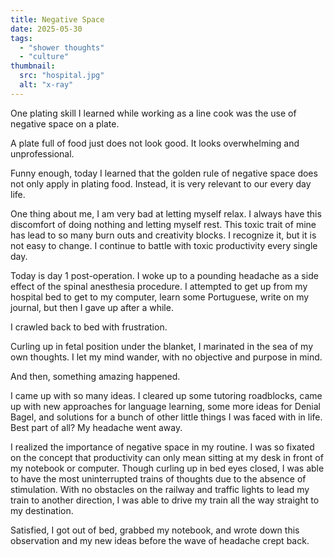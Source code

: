```yaml
---
title: Negative Space
date: 2025-05-30
tags:
  - "shower thoughts"
  - "culture"
thumbnail:
  src: "hospital.jpg"
  alt: "x-ray"
---
```

One plating skill I learned while working as a line cook was the use of negative space on a plate.

A plate full of food just does not look good. It looks overwhelming and unprofessional.

Funny enough, today I learned that the golden rule of negative space does not only apply in plating food. Instead, it is very relevant to our every day life. 

One thing about me, I am very bad at letting myself relax. I always have this discomfort of doing nothing and letting myself rest. This toxic trait of mine has lead to so many burn outs and creativity blocks. I recognize it, but it is not easy to change. I continue to battle with toxic productivity every single day.

Today is day 1 post-operation. I woke up to a pounding headache as a side effect of the spinal anesthesia procedure. I attempted to get up from my hospital bed to get to my computer, learn some Portuguese, write on my journal, but then I gave up after a while.

I crawled back to bed with frustration.

Curling up in fetal position under the blanket, I marinated in the sea of my own thoughts. I let my mind wander, with no objective and purpose in mind. 

And then, something amazing happened. 

I came up with so many ideas. I cleared up some tutoring roadblocks, came up with new approaches for language learning, some more ideas for Denial Bagel, and solutions for a bunch of other little things I was faced with in life. Best part of all? My headache went away.

I realized the importance of negative space in my routine. I was so fixated on the concept that productivity can only mean sitting at my desk in front of my notebook or computer. Though curling up in bed eyes closed, I was able to have the most uninterrupted trains of thoughts due to the absence of stimulation. With no obstacles on the railway and traffic lights to lead my train to another direction, I was able to drive my train all the way straight to my destination. 

Satisfied, I got out of bed, grabbed my notebook, and wrote down this observation and my new ideas before the wave of headache crept back.